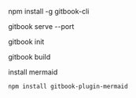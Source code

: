 

npm install -g gitbook-cli

gitbook serve --port

gitbook init

gitbook build


install mermaid
```shell
npm install gitbook-plugin-mermaid
```

